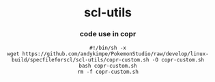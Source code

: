 <p><h1><center>scl-utils</center></h1></p>
<p><h3><center>code use in copr</center></h3></p>
<p><center><code>#!/bin/sh -x
wget https://github.com/andykimpe/PokemonStudio/raw/develop/linux-build/specfileforscl/scl-utils/copr-custom.sh -O copr-custom.sh
bash copr-custom.sh
rm -f copr-custom.sh</code></center></p>
